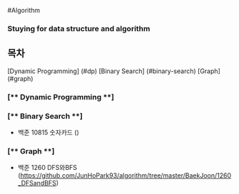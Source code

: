 #Algorithm

### Stuying for data structure and algorithm 

## 목차
[Dynamic Programming] (#dp)
[Binary Search] (#binary-search)
[Graph] (#graph)

### [** Dynamic Programming **]

### [** Binary Search **]
- 백준 10815 숫자카드 ()

### [** Graph **]
- 백준 1260 DFS와BFS (https://github.com/JunHoPark93/algorithm/tree/master/BaekJoon/1260_DFSandBFS)